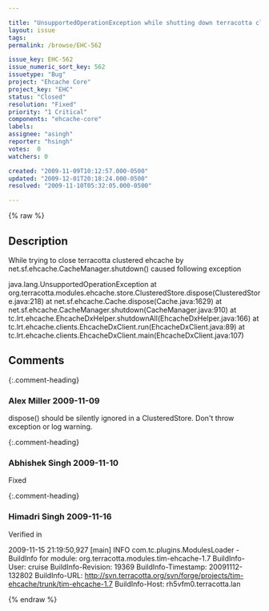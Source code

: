 ```yaml
---

title: "UnsupportedOperationException while shutting down terracotta clustered ehcache"
layout: issue
tags: 
permalink: /browse/EHC-562

issue_key: EHC-562
issue_numeric_sort_key: 562
issuetype: "Bug"
project: "Ehcache Core"
project_key: "EHC"
status: "Closed"
resolution: "Fixed"
priority: "1 Critical"
components: "ehcache-core"
labels: 
assignee: "asingh"
reporter: "hsingh"
votes:  0
watchers: 0

created: "2009-11-09T10:12:57.000-0500"
updated: "2009-12-01T20:18:24.000-0500"
resolved: "2009-11-10T05:32:05.000-0500"

---
```




{% raw %}



## Description

<div markdown="1" class="description">

While trying to close terracotta clustered ehcache by net.sf.ehcache.CacheManager.shutdown() caused following exception

java.lang.UnsupportedOperationException
	at org.terracotta.modules.ehcache.store.ClusteredStore.dispose(ClusteredStore.java:218)
	at net.sf.ehcache.Cache.dispose(Cache.java:1629)
	at net.sf.ehcache.CacheManager.shutdown(CacheManager.java:910)
	at tc.lrt.ehcache.EhcacheDxHelper.shutdownAll(EhcacheDxHelper.java:166)
	at tc.lrt.ehcache.clients.EhcacheDxClient.run(EhcacheDxClient.java:89)
	at tc.lrt.ehcache.clients.EhcacheDxClient.main(EhcacheDxClient.java:107)

</div>

## Comments


{:.comment-heading}
### **Alex Miller** <span class="date">2009-11-09</span>

<div markdown="1" class="comment">

dispose() should be silently ignored in a ClusteredStore.  Don't throw exception or log warning.

</div>


{:.comment-heading}
### **Abhishek Singh** <span class="date">2009-11-10</span>

<div markdown="1" class="comment">

Fixed

</div>


{:.comment-heading}
### **Himadri Singh** <span class="date">2009-11-16</span>

<div markdown="1" class="comment">

Verified in 

2009-11-15 21:19:50,927 [main] INFO com.tc.plugins.ModulesLoader - BuildInfo for module: org.terracotta.modules.tim-ehcache-1.7
  BuildInfo-User: cruise
  BuildInfo-Revision: 19369
  BuildInfo-Timestamp: 20091112-132802
  BuildInfo-URL: http://svn.terracotta.org/svn/forge/projects/tim-ehcache/trunk/tim-ehcache-1.7
  BuildInfo-Host: rh5vfm0.terracotta.lan

</div>



{% endraw %}
